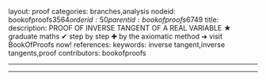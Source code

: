 layout: proof
categories: branches,analysis
nodeid: bookofproofs$3564
orderid: 50
parentid: bookofproofs$6749
title: 
description: PROOF OF INVERSE TANGENT OF A REAL VARIABLE &#9733; graduate maths &#10004; step by step &#10010; by the axiomatic method &#10140; visit BookOfProofs now!
references: 
keywords: inverse tangent,inverse tangents,proof
contributors: bookofproofs

---


---
